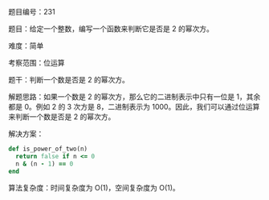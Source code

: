 题目编号：231

题目：给定一个整数，编写一个函数来判断它是否是 2 的幂次方。

难度：简单

考察范围：位运算

题干：判断一个数是否是 2 的幂次方。

解题思路：如果一个数是 2 的幂次方，那么它的二进制表示中只有一位是 1，其余都是 0。例如 2 的 3 次方是 8，二进制表示为 1000。因此，我们可以通过位运算来判断一个数是否是 2 的幂次方。

解决方案：

```ruby
def is_power_of_two(n)
  return false if n <= 0
  n & (n - 1) == 0
end
```

算法复杂度：时间复杂度为 O(1)，空间复杂度为 O(1)。